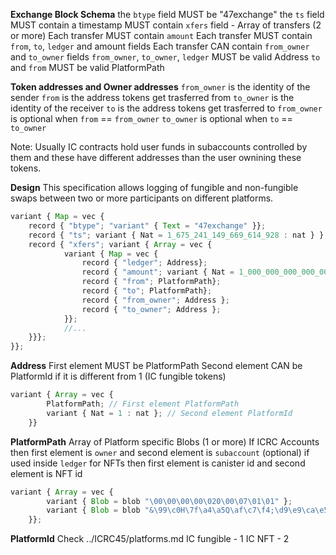 
**Exchange Block Schema**
the `btype` field MUST be "47exchange" 
the `ts` field MUST contain a timestamp
MUST contain `xfers` field - Array of transfers (2 or more)
Each transfer MUST contain `amount`
Each transfer MUST contain `from`, `to`, `ledger` and amount fields
Each transfer CAN contain `from_owner` and `to_owner` fields
`from_owner`, `to_owner`, `ledger` MUST be valid Address
`to` and `from` MUST be valid PlatformPath


**Token addresses and Owner addresses**
`from_owner` is the identity of the sender
`from` is the address tokens get trasferred from
`to_owner` is the identity of the receiver
`to` is the address tokens get trasferred to
`from_owner` is optional when `from` == `from_owner`
`to_owner` is optional when `to` == `to_owner`

Note: Usually IC contracts hold user funds in subaccounts controlled by them and these have different addresses than the user ownining these tokens. 

**Design**
This specification allows logging of fungible and non-fungible swaps between two or more participants on different platforms.

```js
variant { Map = vec {
    record { "btype"; "variant" { Text = "47exchange" }};
    record { "ts"; variant { Nat = 1_675_241_149_669_614_928 : nat } };
    record { "xfers"; variant { Array = vec {
            variant { Map = vec {
                record { "ledger"; Address};
                record { "amount"; variant { Nat = 1_000_000_000_000_000_000 : nat }};
                record { "from"; PlatformPath};
                record { "to"; PlatformPath};
                record { "from_owner"; Address };
                record { "to_owner"; Address };
            }};
            //...
    }}};
}};


```

**Address**
First element MUST be PlatformPath
Second element CAN be PlatformId if it is different from 1 (IC fungible tokens)
```js
variant { Array = vec {
        PlatformPath; // First element PlatformPath
        variant { Nat = 1 : nat }; // Second element PlatformId
    }}
```

**PlatformPath**
Array of Platform specific Blobs (1 or more)
If ICRC Accounts then first element is `owner` and second element is `subaccount` (optional)
if used inside `ledger` for NFTs then first element is canister id and second element is NFT id

```js
variant { Array = vec {
        variant { Blob = blob "\00\00\00\00\020\00\07\01\01" };
        variant { Blob = blob "&\99\c0H\7f\a4\a5Q\af\c7\f4;\d9\e9\ca\e5 \e3\94\84\b5c\b6\97/\00\e6\a0\e9\d3p\1a" };
    }};
```

**PlatformId** 
Check ../ICRC45/platforms.md
IC fungible - 1
IC NFT - 2

